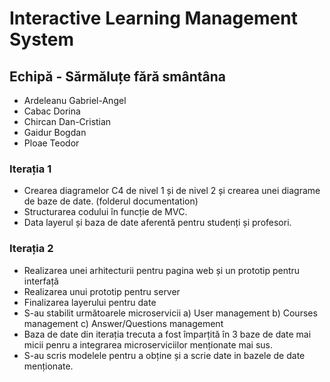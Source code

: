 # Interactive Learning Management System

## Echipă - Sărmăluțe fără smântâna
- Ardeleanu Gabriel-Angel
- Cabac Dorina
- Chircan Dan-Cristian
- Gaidur Bogdan
- Ploae Teodor 


### Iterația 1

- Crearea diagramelor C4 de nivel 1 și de nivel 2 și crearea unei diagrame de baze de date. (folderul documentation) 
- Structurarea codului în funcție de MVC.
- Data layerul și baza de date aferentă pentru studenți și profesori.

### Iterația 2 

- Realizarea unei arhitecturii pentru pagina web și un prototip pentru interfață
- Realizarea unui prototip pentru server 
- Finalizarea layerului pentru date 
- S-au stabilit următoarele microservicii 
  a) User management
  b) Courses management 
  c) Answer/Questions management
 - Baza de date din iterația trecuta a fost împarțită în 3 baze de date mai micii penru a integrarea 
 microserviciilor menționate mai sus. 
 - S-au scris modelele pentru a obține și a scrie date in bazele de date menționate.
